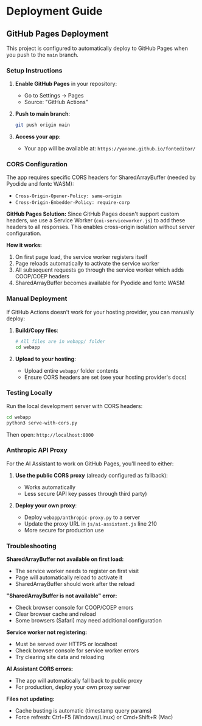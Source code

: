 # Deployment Guide

## GitHub Pages Deployment

This project is configured to automatically deploy to GitHub Pages when you push to the `main` branch.

### Setup Instructions

1. **Enable GitHub Pages** in your repository:
   - Go to Settings → Pages
   - Source: "GitHub Actions"

2. **Push to main branch**:
   ```bash
   git push origin main
   ```

3. **Access your app**:
   - Your app will be available at: `https://yanone.github.io/fonteditor/`

### CORS Configuration

The app requires specific CORS headers for SharedArrayBuffer (needed by Pyodide and fontc WASM):
- `Cross-Origin-Opener-Policy: same-origin`
- `Cross-Origin-Embedder-Policy: require-corp`

**GitHub Pages Solution:**
Since GitHub Pages doesn't support custom headers, we use a Service Worker (`coi-serviceworker.js`) to add these headers to all responses. This enables cross-origin isolation without server configuration.

**How it works:**
1. On first page load, the service worker registers itself
2. Page reloads automatically to activate the service worker
3. All subsequent requests go through the service worker which adds COOP/COEP headers
4. SharedArrayBuffer becomes available for Pyodide and fontc WASM

### Manual Deployment

If GitHub Actions doesn't work for your hosting provider, you can manually deploy:

1. **Build/Copy files**:
   ```bash
   # All files are in webapp/ folder
   cd webapp
   ```

2. **Upload to your hosting**:
   - Upload entire `webapp/` folder contents
   - Ensure CORS headers are set (see your hosting provider's docs)

### Testing Locally

Run the local development server with CORS headers:

```bash
cd webapp
python3 serve-with-cors.py
```

Then open: `http://localhost:8000`

### Anthropic API Proxy

For the AI Assistant to work on GitHub Pages, you'll need to either:

1. **Use the public CORS proxy** (already configured as fallback):
   - Works automatically
   - Less secure (API key passes through third party)

2. **Deploy your own proxy**:
   - Deploy `webapp/anthropic-proxy.py` to a server
   - Update the proxy URL in `js/ai-assistant.js` line 210
   - More secure for production use

### Troubleshooting

**SharedArrayBuffer not available on first load:**
- The service worker needs to register on first visit
- Page will automatically reload to activate it
- SharedArrayBuffer should work after the reload

**"SharedArrayBuffer is not available" error:**
- Check browser console for COOP/COEP errors
- Clear browser cache and reload
- Some browsers (Safari) may need additional configuration

**Service worker not registering:**
- Must be served over HTTPS or localhost
- Check browser console for service worker errors
- Try clearing site data and reloading

**AI Assistant CORS errors:**
- The app will automatically fall back to public proxy
- For production, deploy your own proxy server

**Files not updating:**
- Cache busting is automatic (timestamp query params)
- Force refresh: Ctrl+F5 (Windows/Linux) or Cmd+Shift+R (Mac)
